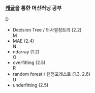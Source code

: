 ### **[캐글](https://www.kaggle.com/)을 통한 머신러닝 공부** 
D
* Decision Tree / 의사결정트리 (2.2)  
M
* MAE (2.4)  
N
* ndarray (1.2)  
O
* overfitting (2.5)  
R
* random forest / 랜덤포레스트 (1.3, 2.6)  
U
* underfitting (2.5)  
